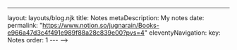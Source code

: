 ---
layout: layouts/blog.njk
title: Notes
metaDescription: My notes
date: 
permalink: "https://www.notion.so/jugnarain/Books-e966a47d3c4f491e989f88a28c839e00?pvs=4"
eleventyNavigation:
  key: Notes
  order: 1
--- -->
<!-- we don't need this page